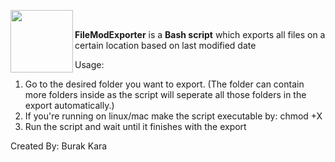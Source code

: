 <a href="https://github.com/burakkara010/usefulscripts/tree/main/FileModExporter"><img src="https://github.com/user-attachments/assets/86f76cc3-dbdb-4d30-ba5e-af7c98e2bfb6" width="100" align="left" /></a>
<br/>

**FileModExporter** is a **Bash script** which exports all files on a certain location based on last modified date

Usage:
1. Go to the desired folder you want to export. (The folder can contain more folders inside as the script will seperate all those folders in the export automatically.)
2. If you're running on linux/mac make the script executable by: chmod +X <scriptpath>
3. Run the script and wait until it finishes with the export

Created By: Burak Kara
